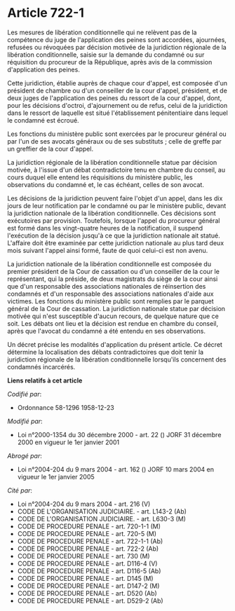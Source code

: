 # Article 722-1

Les mesures de libération conditionnelle qui ne relèvent pas de la compétence du juge de l'application des peines sont
accordées, ajournées, refusées ou révoquées par décision motivée de la juridiction régionale de la libération conditionnelle,
saisie sur la demande du condamné ou sur réquisition du procureur de la République, après avis de la commission d'application
des peines.

Cette juridiction, établie auprès de chaque cour d'appel, est composée d'un président de chambre ou d'un conseiller de la
cour d'appel, président, et de deux juges de l'application des peines du ressort de la cour d'appel, dont, pour les décisions
d'octroi, d'ajournement ou de refus, celui de la juridiction dans le ressort de laquelle est situé l'établissement
pénitentiaire dans lequel le condamné est écroué.

Les fonctions du ministère public sont exercées par le procureur général ou par l'un de ses avocats généraux ou de ses
substituts ; celle de greffe par un greffier de la cour d'appel.

La juridiction régionale de la libération conditionnelle statue par décision motivée, à l'issue d'un débat contradictoire
tenu en chambre du conseil, au cours duquel elle entend les réquisitions du ministère public, les observations du condamné
et, le cas échéant, celles de son avocat.

Les décisions de la juridiction peuvent faire l'objet d'un appel, dans les dix jours de leur notification par le condamné ou
par le ministère public, devant la juridiction nationale de la libération conditionnelle. Ces décisions sont exécutoires par
provision. Toutefois, lorsque l'appel du procureur général est formé dans les vingt-quatre heures de la notification, il
suspend l'exécution de la décision jusqu'à ce que la juridiction nationale ait statué. L'affaire doit être examinée par cette
juridiction nationale au plus tard deux mois suivant l'appel ainsi formé, faute de quoi celui-ci est non avenu.

La juridiction nationale de la libération conditionnelle est composée du premier président de la Cour de cassation ou d'un
conseiller de la cour le représentant, qui la préside, de deux magistrats du siège de la cour ainsi que d'un responsable des
associations nationales de réinsertion des condamnés et d'un responsable des associations nationales d'aide aux victimes. Les
fonctions du ministère public sont remplies par le parquet général de la Cour de cassation. La juridiction nationale statue
par décision motivée qui n'est susceptible d'aucun recours, de quelque nature que ce soit. Les débats ont lieu et la décision
est rendue en chambre du conseil, après que l'avocat du condamné a été entendu en ses observations.

Un décret précise les modalités d'application du présent article. Ce décret détermine la localisation des débats
contradictoires que doit tenir la juridiction régionale de la libération conditionnelle lorsqu'ils concernent des condamnés
incarcérés.

**Liens relatifs à cet article**

_Codifié par_:

  - Ordonnance 58-1296 1958-12-23

_Modifié par_:

  - Loi n°2000-1354 du 30 décembre 2000 - art. 22 () JORF 31 décembre 2000 en vigueur le 1er janvier 2001

_Abrogé par_:

  - Loi n°2004-204 du 9 mars 2004 - art. 162 () JORF 10 mars 2004 en vigueur le 1er janvier 2005

_Cité par_:

  - Loi n°2004-204 du 9 mars 2004 - art. 216 (V)
  - CODE DE L'ORGANISATION JUDICIAIRE. - art. L143-2 (Ab)
  - CODE DE L'ORGANISATION JUDICIAIRE. - art. L630-3 (M)
  - CODE DE PROCEDURE PENALE - art. 720-1-1 (M)
  - CODE DE PROCEDURE PENALE - art. 720-5 (M)
  - CODE DE PROCEDURE PENALE - art. 722-1-1 (Ab)
  - CODE DE PROCEDURE PENALE - art. 722-2 (Ab)
  - CODE DE PROCEDURE PENALE - art. 730 (M)
  - CODE DE PROCEDURE PENALE - art. D116-4 (V)
  - CODE DE PROCEDURE PENALE - art. D116-5 (Ab)
  - CODE DE PROCEDURE PENALE - art. D145 (M)
  - CODE DE PROCEDURE PENALE - art. D147-2 (M)
  - CODE DE PROCEDURE PENALE - art. D520 (Ab)
  - CODE DE PROCEDURE PENALE - art. D529-2 (Ab)
